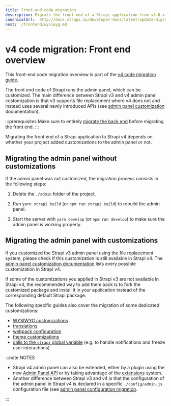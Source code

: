 ```yaml
---
title: Front-end code migration
description: Migrate the front end of a Strapi application from v3.6.x to v4.0.x with step-by-step instructions
canonicalUrl:  http://docs.strapi.io/developer-docs/latest/update-migration-guides/migration-guides/v4/code/frontend.html
next: ./frontend/wysiwyg.md
---
```


# v4 code migration: Front end overview

This front-end code migration overview is part of the [v4 code migration guide](/dev-docs/migration/v3-to-v4/code-migration).

The front end code of Strapi runs the admin panel, which can be customized. The main difference between Strapi v3 and v4 admin panel customization is that v3 supports file replacement where v4 does not and instead uses several newly introduced APIs (see [admin panel customization](/dev-docs/admin-customization) documentation).

:::prerequisites
Make sure to entirely [migrate the back end](/dev-docs/migration/v3-to-v4/code/backend) before migrating the front end.
:::

Migrating the front end of a Strapi application to Strapi v4 depends on whether your project added customizations to the admin panel or not.

## Migrating the admin panel without customizations

If the admin panel was not customized, the migration process consists in the following steps:

1. Delete the `./admin` folder of the project.

2. Run `yarn strapi build` (or `npm run strapi build`) to rebuild the admin panel.

3. Start the server with `yarn develop` (or `npm run develop`) to make sure the admin panel is working properly.

## Migrating the admin panel with customizations

If you customized the Strapi v3 admin panel using the file replacement system, please check if this customization is still available in Strapi v4. The [admin panel customization documentation](/dev-docs/admin-customization) lists every possible customization in Strapi v4.

If some of the customizations you applied in Strapi v3 are not available in Strapi v4, the recommended way to add them back is to fork the customized package and install it in your application instead of the corresponding default Strapi package.

The following specific guides also cover the migration of some dedicated customizations:

- [WYSIWYG customizations](/dev-docs//migration/v3-to-v4/code/wysiwyg)
- [translations](/dev-docs/migration/v3-to-v4//code/translations)
- [webpack configuration](/dev-docs/migration/v3-to-v4/code/webpack)
- [theme customizations](/dev-docs/migration/v3-to-v4/code/theming)
- [calls to the `strapi` global variable](/dev-docs/migration/v3-to-v4/code/strapi-global) (e.g. to handle notifications and freeze user interactions)

:::note NOTES

- Strapi v4 admin panel can also be extended, either by a plugin using the new [Admin Panel API](/dev-docs/api/plugins/admin-panel-api) or by taking advantage of the [extensions](/dev-docs/admin-customization#extension) system.
- Another difference between Strapi v3 and v4 is that the configuration of the admin panel in Strapi v4 is declared in a specific `./config/admin.js` configuration file (see [admin panel configuration migration](/dev-docs/migration/v3-to-v4/code/configuration#admin-panel-configuration).

:::